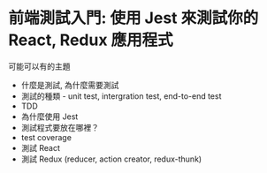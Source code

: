 # 前端測試入門: 使用 Jest 來測試你的 React, Redux 應用程式

可能可以有的主題
- 什麼是測試, 為什麼需要測試
- 測試的種類 - unit test, intergration test, end-to-end test
- TDD
- 為什麼使用 Jest
- 測試程式要放在哪裡？
- test coverage
- 測試 React
- 測試 Redux (reducer, action creator, redux-thunk)
